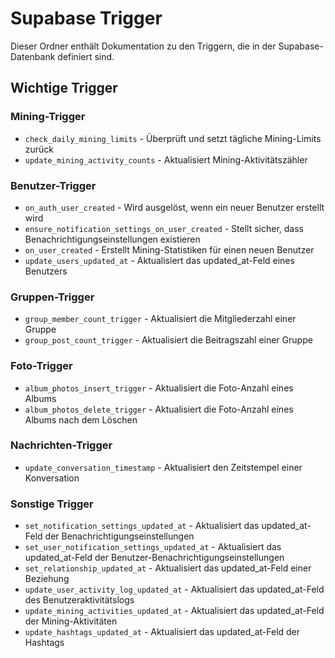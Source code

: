 
# Supabase Trigger

Dieser Ordner enthält Dokumentation zu den Triggern, die in der Supabase-Datenbank definiert sind.

## Wichtige Trigger

### Mining-Trigger
- `check_daily_mining_limits` - Überprüft und setzt tägliche Mining-Limits zurück
- `update_mining_activity_counts` - Aktualisiert Mining-Aktivitätszähler

### Benutzer-Trigger
- `on_auth_user_created` - Wird ausgelöst, wenn ein neuer Benutzer erstellt wird
- `ensure_notification_settings_on_user_created` - Stellt sicher, dass Benachrichtigungseinstellungen existieren
- `on_user_created` - Erstellt Mining-Statistiken für einen neuen Benutzer
- `update_users_updated_at` - Aktualisiert das updated_at-Feld eines Benutzers

### Gruppen-Trigger
- `group_member_count_trigger` - Aktualisiert die Mitgliederzahl einer Gruppe
- `group_post_count_trigger` - Aktualisiert die Beitragszahl einer Gruppe

### Foto-Trigger
- `album_photos_insert_trigger` - Aktualisiert die Foto-Anzahl eines Albums
- `album_photos_delete_trigger` - Aktualisiert die Foto-Anzahl eines Albums nach dem Löschen

### Nachrichten-Trigger
- `update_conversation_timestamp` - Aktualisiert den Zeitstempel einer Konversation

### Sonstige Trigger
- `set_notification_settings_updated_at` - Aktualisiert das updated_at-Feld der Benachrichtigungseinstellungen
- `set_user_notification_settings_updated_at` - Aktualisiert das updated_at-Feld der Benutzer-Benachrichtigungseinstellungen
- `set_relationship_updated_at` - Aktualisiert das updated_at-Feld einer Beziehung
- `update_user_activity_log_updated_at` - Aktualisiert das updated_at-Feld des Benutzeraktivitätslogs
- `update_mining_activities_updated_at` - Aktualisiert das updated_at-Feld der Mining-Aktivitäten
- `update_hashtags_updated_at` - Aktualisiert das updated_at-Feld der Hashtags
